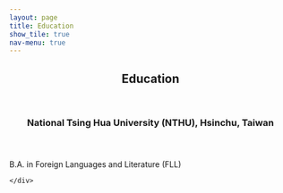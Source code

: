 ```yaml
---
layout: page
title: Education
show_tile: true
nav-menu: true
---
```


<!-- Main -->
<div id="main" class="alt">
	
<!-- One -->	
<section id="one">
	<div class="inner">
		<header class="major">
			<h2>Education</h2>
		</header>
	</div>
</section>


<!-- Two -->
<section id="two">
	<div class="inner">
		<header class="major">
			<h3>National Tsing Hua University (NTHU), Hsinchu, Taiwan</h3>
		</header>
		<p>B.A. in Foreign Languages and Literature (FLL)</p>
		
	</div>
</section>

</div>
